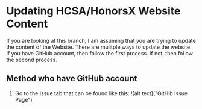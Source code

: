 # Updating HCSA/HonorsX Website Content

If you are looking at this branch, I am assuming that you are trying to update the content of the Website.
There are mulitple ways to update the website. If you have GitHub account, then follow the first process. If not, then follow the second process.

## Method who have GitHub account
1. Go to the Issue tab that can be found like this:
![alt text]("GitHib Issue Page")